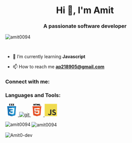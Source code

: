 
<h1 align="center">Hi 👋, I'm Amit</h1>
<h3 align="center">A passionate software developer</h3>

<p align="left"> <img src="https://mir-s3-cdn-cf.behance.net/project_modules/hd/06f21a161921919.63cd7887d0a70.gif" alt="amit0094" /> </p>

<p align="left"> <a href="https://twitter.com/" target="blank"><img src="https://img.shields.io/twitter/follow/?logo=twitter&style=for-the-badge" alt="" /></a> </p>

- 🌱 I’m currently learning **Javascript**

- 📫 How to reach me **ap218905@gmail.com**

<h3 align="left">Connect with me:</h3>
<p align="left">
</p>

<h3 align="left">Languages and Tools:</h3>
<p align="left"> <a href="https://www.w3schools.com/css/" target="_blank" rel="noreferrer"> <img src="https://raw.githubusercontent.com/devicons/devicon/master/icons/css3/css3-original-wordmark.svg" alt="css3" width="40" height="40"/> </a> <a href="https://git-scm.com/" target="_blank" rel="noreferrer"> <img src="https://www.vectorlogo.zone/logos/git-scm/git-scm-icon.svg" alt="git" width="40" height="40"/> </a> <a href="https://www.w3.org/html/" target="_blank" rel="noreferrer"> <img src="https://raw.githubusercontent.com/devicons/devicon/master/icons/html5/html5-original-wordmark.svg" alt="html5" width="40" height="40"/> </a> <a href="https://developer.mozilla.org/en-US/docs/Web/JavaScript" target="_blank" rel="noreferrer"> <img src="https://raw.githubusercontent.com/devicons/devicon/master/icons/javascript/javascript-original.svg" alt="javascript" width="40" height="40"/> </a> </p>

<p><img align="left" src="https://github-readme-stats.vercel.app/api/top-langs?username=amit0094&show_icons=true&locale=en&layout=compact" alt="amit0094" /></p>

<p>&nbsp;<img align="center" src="https://github-readme-stats.vercel.app/api?username=amit0094&show_icons=true&locale=en" alt="amit0094" /></p>

<p><img align="center" src="https://github-readme-streak-stats.herokuapp.com/?user=Amit0-dev&" alt="Amit0-dev" /></p>

